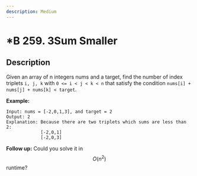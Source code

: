 ```yaml
---
description: Medium
---
```


# \*B 259. 3Sum Smaller

## Description

Given an array of n integers nums and a target, find the number of index triplets `i, j, k` with `0 <= i < j < k < n` that satisfy the condition `nums[i] + nums[j] + nums[k] < target`.

**Example:**

```text
Input: nums = [-2,0,1,3], and target = 2
Output: 2 
Explanation: Because there are two triplets which sums are less than 2:
             [-2,0,1]
             [-2,0,3]
```

**Follow up:** Could you solve it in $$O(n^2)$$ runtime?

